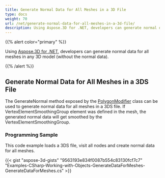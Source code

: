 ```yaml
---
title: Generate Normal Data for All Meshes in a 3D File
type: docs
weight: 70
url: /net/generate-normal-data-for-all-meshes-in-a-3d-file/
description: Using Aspose.3D for .NET, developers can generate normal data for all meshes in any 3D model (without the normal data).
---
```


{{% alert color="primary" %}}

Using [Aspose.3D for .NET](https://products.aspose.com/3d/net/), developers can generate normal data for all meshes in any 3D model (without the normal data).

{{% /alert %}}
## **Generate Normal Data for All Meshes in a 3DS File**
The GenerateNormal method exposed by the [PolygonModifier](https://apireference.aspose.com/3d/net/aspose.threed.entities/polygonmodifier) class can be used to generate normal data for all meshes in a 3DS file. If VertexElementSmoothingGroup element was defined in the mesh, the generated normal data will get smoothed by the VertexElementSmoothingGroup.
### **Programming Sample**
This code example loads a 3DS file, visit all nodes and create normal data for all meshes.

{{< gist "aspose-3d-gists" "9563193e834f0087b554c83130fcf7c7" "Examples-CSharp-Working-with-Objects-GenerateDataForMeshes-GenerateDataForMeshes.cs" >}}
